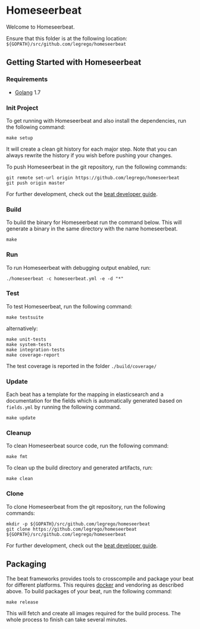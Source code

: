 # Homeseerbeat

Welcome to Homeseerbeat.

Ensure that this folder is at the following location:
`${GOPATH}/src/github.com/legrego/homeseerbeat`

## Getting Started with Homeseerbeat

### Requirements

* [Golang](https://golang.org/dl/) 1.7

### Init Project
To get running with Homeseerbeat and also install the
dependencies, run the following command:

```
make setup
```

It will create a clean git history for each major step. Note that you can always rewrite the history if you wish before pushing your changes.

To push Homeseerbeat in the git repository, run the following commands:

```
git remote set-url origin https://github.com/legrego/homeseerbeat
git push origin master
```

For further development, check out the [beat developer guide](https://www.elastic.co/guide/en/beats/libbeat/current/new-beat.html).

### Build

To build the binary for Homeseerbeat run the command below. This will generate a binary
in the same directory with the name homeseerbeat.

```
make
```


### Run

To run Homeseerbeat with debugging output enabled, run:

```
./homeseerbeat -c homeseerbeat.yml -e -d "*"
```


### Test

To test Homeseerbeat, run the following command:

```
make testsuite
```

alternatively:
```
make unit-tests
make system-tests
make integration-tests
make coverage-report
```

The test coverage is reported in the folder `./build/coverage/`

### Update

Each beat has a template for the mapping in elasticsearch and a documentation for the fields
which is automatically generated based on `fields.yml` by running the following command.

```
make update
```


### Cleanup

To clean  Homeseerbeat source code, run the following command:

```
make fmt
```

To clean up the build directory and generated artifacts, run:

```
make clean
```


### Clone

To clone Homeseerbeat from the git repository, run the following commands:

```
mkdir -p ${GOPATH}/src/github.com/legrego/homeseerbeat
git clone https://github.com/legrego/homeseerbeat ${GOPATH}/src/github.com/legrego/homeseerbeat
```


For further development, check out the [beat developer guide](https://www.elastic.co/guide/en/beats/libbeat/current/new-beat.html).


## Packaging

The beat frameworks provides tools to crosscompile and package your beat for different platforms. This requires [docker](https://www.docker.com/) and vendoring as described above. To build packages of your beat, run the following command:

```
make release
```

This will fetch and create all images required for the build process. The whole process to finish can take several minutes.
